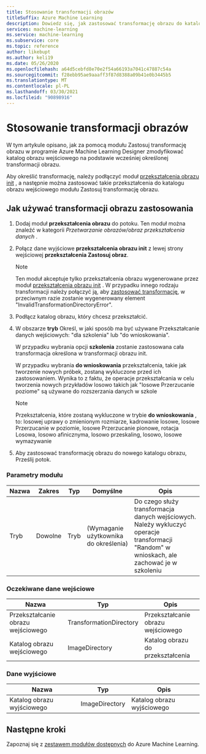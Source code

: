 ```yaml
---
title: Stosowanie transformacji obrazów
titleSuffix: Azure Machine Learning
description: Dowiedz się, jak zastosować transformację obrazu do katalogu obrazu przy użyciu modułu Zastosuj transformację obrazu.
services: machine-learning
ms.service: machine-learning
ms.subservice: core
ms.topic: reference
author: likebupt
ms.author: keli19
ms.date: 05/26/2020
ms.openlocfilehash: a64d5cebfd8e70e2f54a66193a7041c47887c54a
ms.sourcegitcommit: f28ebb95ae9aaaff3f87d8388a09b41e0b3445b5
ms.translationtype: MT
ms.contentlocale: pl-PL
ms.lasthandoff: 03/30/2021
ms.locfileid: "90898916"
---
```

# <a name="apply-image-transformation"></a>Stosowanie transformacji obrazów 

W tym artykule opisano, jak za pomocą modułu Zastosuj transformację obrazu w programie Azure Machine Learning Designer zmodyfikować katalog obrazu wejściowego na podstawie wcześniej określonej transformacji obrazu.  

Aby określić transformację, należy podłączyć moduł [przekształcenia obrazu init](init-image-transformation.md) , a następnie można zastosować takie przekształcenia do katalogu obrazu wejściowego modułu Zastosuj transformację obrazu.

## <a name="how-to-use-apply-image-transformation"></a>Jak używać transformacji obrazu zastosowania  

1. Dodaj moduł **przekształcenia obrazu** do potoku. Ten moduł można znaleźć w kategorii *Przetwarzanie obrazów/obraz przekształcenia danych* . 

2. Połącz dane wyjściowe **przekształcenia obrazu init** z lewej strony wejściowej **przekształcenia Zastosuj obraz**.

     > [!NOTE]
     > Ten moduł akceptuje tylko przekształcenia obrazu wygenerowane przez moduł [przekształcenia obrazu init](init-image-transformation.md) . W przypadku innego rodzaju transformacji należy połączyć ją, aby [zastosować transformację](apply-transformation.md), w przeciwnym razie zostanie wygenerowany element "InvalidTransformationDirectoryError".


3. Podłącz katalog obrazu, który chcesz przekształcić.

4. W obszarze **tryb** Określ, w jaki sposób ma być używane Przekształcanie danych wejściowych: "dla szkolenia" lub "do wnioskowania". 

   W przypadku wybrania opcji **szkolenia** zostanie zastosowana cała transformacja określona w transformacji obrazu init.

   W przypadku wybrania **do wnioskowania** przekształcenia, takie jak tworzenie nowych próbek, zostaną wykluczone przed ich zastosowaniem. Wynika to z faktu, że operacje przekształcania w celu tworzenia nowych przykładów losowo takich jak "losowe Przerzucanie poziome" są używane do rozszerzania danych w szkole

   > [!NOTE]
   > Przekształcenia, które zostaną wykluczone w trybie **do wnioskowania** , to: losowej uprawy o zmienionym rozmiarze, kadrowanie losowe, losowe Przerzucanie w poziomie, losowe Przerzucanie pionowe, rotacja Losowa, losowo afinicznyma, losowo przeskaling, losowo, losowe wymazywanie

5. Aby zastosować transformację obrazu do nowego katalogu obrazu, Prześlij potok.  

### <a name="module-parameters"></a>Parametry modułu

| Nazwa | Zakres | Typ | Domyślne                   | Opis                              |
| ---- | ----- | ---- | ------------------------- | ---------------------------------------- |
| Tryb | Dowolne   | Tryb | (Wymaganie użytkownika do określenia) | Do czego służy transformacja danych wejściowych. Należy wykluczyć operacje transformacji "Random" w wnioskach, ale zachować je w szkoleniu |

### <a name="expected-inputs"></a>Oczekiwane dane wejściowe  

| Nazwa                       | Typ                    | Opis                       |
| -------------------------- | ----------------------- | --------------------------------- |
| Przekształcanie obrazu wejściowego | TransformationDirectory | Przekształcanie obrazu wejściowego        |
| Katalog obrazu wejściowego      | ImageDirectory          | Katalog obrazu do przekształcenia |

### <a name="outputs"></a>Dane wyjściowe  

| Nazwa                   | Typ           | Opis            |
| ---------------------- | -------------- | ---------------------- |
| Katalog obrazu wyjściowego | ImageDirectory | Katalog obrazu wyjściowego |

## <a name="next-steps"></a>Następne kroki

Zapoznaj się z [zestawem modułów dostępnych](module-reference.md) do Azure Machine Learning. 
